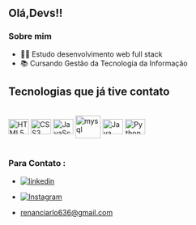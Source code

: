 ## Olá,Devs!!

### Sobre mim
- 👨‍💻 Estudo desenvolvimento web full stack
- 📚 Cursando Gestão da Tecnologia da Informação

## Tecnologias que já tive contato
<div style="display: inline_block"><br/>
<img align="center" alt="HTML5" height="30" width="40" src="https://cdn.jsdelivr.net/gh/devicons/devicon/icons/html5/html5-original.svg"/>
<img align="center" alt="CSS3" height="30"width="40" src="https://cdn.jsdelivr.net/gh/devicons/devicon/icons/css3/css3-original.svg"/>
<img align="center"alt="JavaScript" height="30" width="40" src="https://cdn.jsdelivr.net/gh/devicons/devicon/icons/javascript/javascript-original.svg"/>
<img align="center" alt="mysql" height="45" width="50" src="https://cdn.jsdelivr.net/gh/devicons/devicon@latest/icons/mysql/mysql-original-wordmark.svg" />
<img align="center" alt="Java" height="30" width="40" src="https://cdn.jsdelivr.net/gh/devicons/devicon/icons/java/java-original.svg"/>
<img align="center" alt="Python" height="30" width="40" src="https://cdn.jsdelivr.net/gh/devicons/devicon/icons/python/python-original.svg" />
</div>
<br>

### Para Contato :

- [![linkedin](https://img.shields.io/badge/LinkedIn-0077B5?style=for-the-badge&logo=linkedin&logoColor=white)](https://www.linkedin.com/in/renan-ciarlo-341998240)

- [![Instagram](https://img.shields.io/badge/Instagram-E4405F?style=for-the-badge&logo=instagram&logoColor=white)](https://www.instagram.com/renan_ciarlo/)
- renanciarlo636@gmail.com
